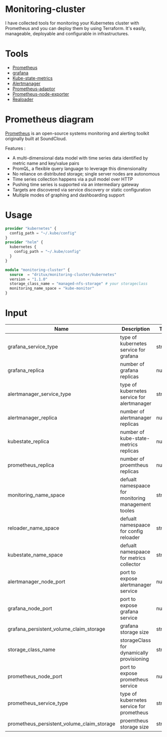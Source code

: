 # Monitoring-cluster
I have collected tools for monitoring your Kubernetes cluster with Prometheus and you can deploy them by using Terraform. It's easily, manageable, deployable and configurable in infrastructures.

# Tools
* [Prometheus](https://github.com/prometheus/prometheus)
* [grafana](https://github.com/grafana/grafana)
* [Kube-state-metrics](https://github.com/kubernetes/kube-state-metrics)
* [Alertmanager](https://github.com/prometheus/alertmanager)
* [Prometheus-adaptor](https://github.com/DirectXMan12/k8s-prometheus-adapter)
* [Prometheus-node-exporter](https://github.com/prometheus/node_exporter)
* [Realoader](https://github.com/stakater/Reloader)

# Prometheus diagram
[Prometheus](https://prometheus.io/) is an open-source systems monitoring and alerting toolkit originally built at SoundCloud.

Features :
* A multi-dimensional data model with time series data identified by metric name and key/value pairs
* PromQL, a flexible query language to leverage this dimensionality
* No reliance on distributed storage; single server nodes are autonomous
* Time series collection happens via a pull model over HTTP
* Pushing time series is supported via an intermediary gateway
* Targets are discovered via service discovery or static configuration
* Multiple modes of graphing and dashboarding support

# Usage
```tf
provider "kubernetes" {
  config_path = "~/.kube/config"
}
provider "helm" {
  kubernetes {
    config_path = "~/.kube/config"
  }
}

module "monitoring-cluster" {
  source  = "dritux/monitoring-cluster/kubernetes"
  version = "1.1.0"
  storage_class_name = "managed-nfs-storage" # your storageclass
  monitoring_name_space = "kube-monitor"
}

```

# Input

| Name                      | Description                                         | Type   | Default     |
|---------------------------|-----------------------------------------------------|--------|-------------|
| grafana_service_type      | type of kubernetes service for grafana              | string | NodePort    |
| grafana_replica           | number of grafana replicas                          | number | 1           |
| alertmanager_service_type | type of kubernetes service for alertmanager         | string | NodePort    |
| alertmanager_replica      | number of alertmanager replicas                     | number | 1           |
| kubestate_replica         | number of kube-state-metrics replicas               | number | 1           |
| prometheus_replica        | number of proemtheus replicas                       | number | 2           |
| monitoring_name_space     | defualt namespaace for monitoring management tooles | string | monitoring  |
| reloader_name_space       | defualt namespaace for config reloader              | string | kube-system |
| kubestate_name_space      | defualt namespaace for metrics collector            | string | kube-system |
| alertmanager_node_port      | port to expose alertmanager service            | number | 31000 |
| grafana_node_port      | port to expose grafana service            | number | 32000 |
| grafana_persistent_volume_claim_storage      | grafana storage size            | string | 1Gi |
| storage_class_name      | storageClass for dynamically provisioning            | string | standard |
| prometheus_node_port      | port to expose prometheus service            | number | 30000 |
| prometheus_service_type      | type of kubernetes service for prometheus            | string | NodePort |
| prometheus_persistent_volume_claim_storage      | proemtheus storage size            | string | 3Gi |

